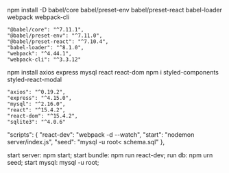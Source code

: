 <!-- devDependencies -->
npm install -D babel/core babel/preset-env babel/preset-react babel-loader webpack webpack-cli

    "@babel/core": "^7.11.1",
    "@babel/preset-env": "^7.11.0",
    "@babel/preset-react": "^7.10.4",
    "babel-loader": "^8.1.0",
    "webpack": "^4.44.1",
    "webpack-cli": "^3.3.12"

<!-- dependencies -->
npm install axios express mysql react react-dom
npm i styled-components styled-react-modal

    "axios": "^0.19.2",
    "express": "^4.15.0",
    "mysql": "^2.16.0",
    "react": "^15.4.2",
    "react-dom": "^15.4.2",
    "sqlite3": "^4.0.6"

<!-- scripts -->
  "scripts": {
    "react-dev": "webpack -d --watch",
    "start": "nodemon server/index.js",
    "seed": "mysql -u root< schema.sql"
  },

<!-- terminal   -->
start server: npm start;
start bundle: npm run react-dev;
run db: npm urn seed;
start mysql: mysql -u root;


